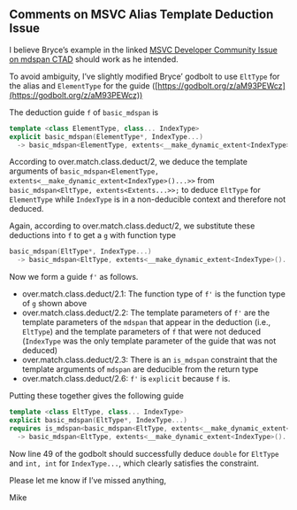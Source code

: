 ## Comments on MSVC Alias Template Deduction Issue 
I believe Bryce’s example in the linked [MSVC Developer Community Issue on mdspan CTAD](https://developercommunity.visualstudio.com/t/Alias-template-argument-deduction-leads/1428672) should work as he intended.

To avoid ambiguity, I’ve slightly modified Bryce’ godbolt to use `EltType` for the alias and `ElementType` for the guide ([https://godbolt.org/z/aM93PEWcz](https://godbolt.org/z/aM93PEWcz))

The deduction guide `f` of `basic_mdspan` is 
```c++
template <class ElementType, class... IndexType>
explicit basic_mdspan(ElementType*, IndexType...)
  -> basic_mdspan<ElementType, extents<__make_dynamic_extent<IndexType>()...>>;
```

According to over.match.class.deduct/2, we deduce the template arguments of `basic_mdspan<ElementType, extents<__make_dynamic_extent<IndexType>()...>>` from `basic_mdspan<EltType, extents<Extents...>>;` to deduce `EltType` for `ElementType` while `IndexType` is in a non-deducible context and therefore not deduced.

Again, according to over.match.class.deduct/2, we substitute these deductions into `f` to get a `g` with function type   
```c++
basic_mdspan(EltType*, IndexType...)
  -> basic_mdspan<EltType, extents<__make_dynamic_extent<IndexType>()...>>;
```
 Now we form a guide `f'` as follows.

*   over.match.class.deduct/2.1: The function type of `f'` is the function type of `g` shown above
*   over.match.class.deduct/2.2: The template parameters of `f'` are the template parameters of the `mdspan` that appear in the deduction (i.e., `EltType`) and the template parameters of `f` that were not deduced (`IndexType` was the only template parameter of the guide that was not deduced)
*   over.match.class.deduct/2.3: There is an `is_mdspan` constraint that the template arguments of `mdspan` are deducible from the return type
*   over.match.class.deduct/2.6: `f'` is `explicit` because `f` is.

Putting these together gives the following guide   
```c++
template <class EltType, class... IndexType>
explicit basic_mdspan(EltType*, IndexType...)
requires is_mdspan<basic_mdspan<EltType, extents<__make_dynamic_extent<IndexType>()...>>>
  -> basic_mdspan<EltType, extents<__make_dynamic_extent<IndexType>()...>>;
```

 Now line 49 of the godbolt should successfully deduce `double` for `EltType` and `int, int` for `IndexType...`, which clearly satisfies the constraint.

Please let me know if I’ve missed anything,

Mike   

